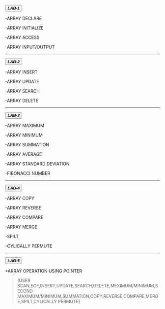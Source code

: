  <button class="button-save large">_**LAB-1**_</button>

 -ARRAY DECLARE

-ARRAY INITIALIZE

-ARRAY ACCESS

-ARRAY INPUT/OUTPUT

---
 
 <button class="button-save large">_**LAB-2**_</button>

-ARRAY INSERT

-ARRAY UPDATE

-ARRAY SEARCH

-ARRAY DELETE

---

 <button class="button-save large">_**LAB-3**_</button>


-ARRAY MAXIMUM

-ARRAY MINIMUM

-ARRAY SUMMATION

-ARRAY AVERAGE

-ARRAY STANDARD DEVIATION

-FIBONACCI NUMBER

---

 <button class="button-save large">_**LAB-4**_</button>


-ARRAY COPY

-ARRAY REVERSE

-ARRAY COMPARE

-ARRAY MERGE

-SPILT

-CYLICALLY PERMUTE

---

 <button class="button-save large">_**LAB-5**_</button>


 *ARRAY OPERATION USING POINTER

>(USER SCAN,EOF,INSERT,UPDATE,SEARCH,DELETE,MEXIMUM/MINIMUM,SECOND MAXIMUM/MINIMUM,SUMMATION,COPY,REVERSE,COMPARE,MERGE,SPILT,CYLICALLY PERMUTE)







